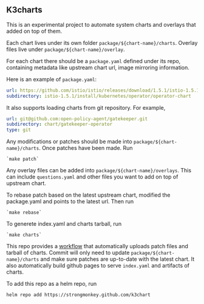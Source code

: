 ## K3charts

This is an experimental project to automate system charts and overlays that added on top of them.

Each chart lives under its own folder `package/${chart-name}/charts`. Overlay files live under `package/${chart-name}/overlay`.

For each chart there should be a `package.yaml` defined under its repo, containing metadata like upstream chart url, image mirroring information.

Here is an example of `package.yaml`:

```yaml
url: https://github.com/istio/istio/releases/download/1.5.1/istio-1.5.1-linux.tar.gz
subdirectory: istio-1.5.1/install/kubernetes/operator/operator-chart
```

It also supports loading charts from git repository. For example,

```yaml
url: git@github.com:open-policy-agent/gatekeeper.git
subdirectory: chart/gatekeeper-operator
type: git
```


Any modifications or patches should be made into `package/${chart-name}/charts`. Once patches have been made. Run 

    `make patch` 
    
Any overlay files can be added into `package/${chart-name}/overlays`. This can include `questions.yaml` and other files you want to add on top of upstream chart.

To rebase patch based on the latest upstream chart, modified the package.yaml and points to the latest url. Then run

    `make rebase`
    
To generete index.yaml and charts tarball, run

    `make charts`
    
This repo provides a [workflow](./.github/workflows) that automatically uploads patch files and tarball of charts. Commit will only need to update `package/${chart-name}/charts` and make sure patches are 
up-to-date with the latest chart. It also automatically build github pages to serve `index.yaml` and artifacts of charts.

To add this repo as a helm repo, run

```text
helm repo add https://strongmonkey.github.com/k3chart
```